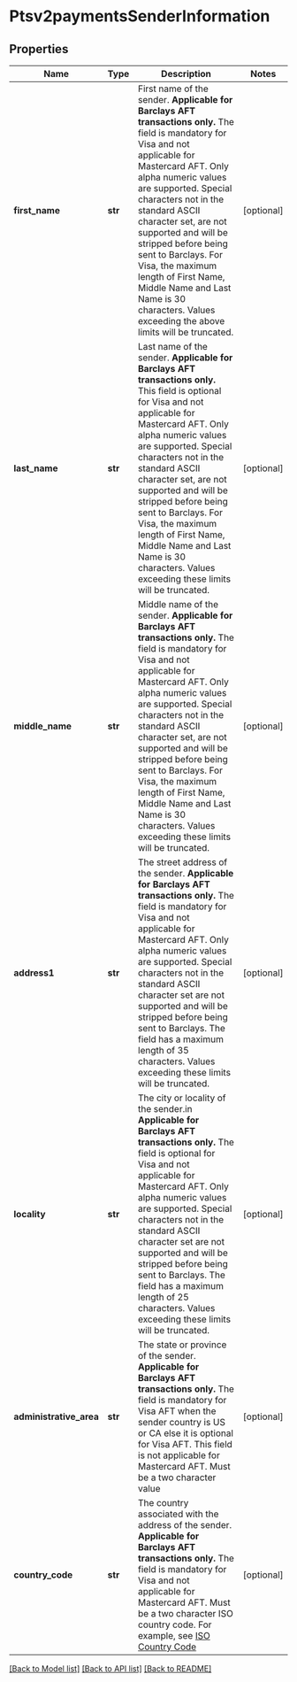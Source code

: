 # Ptsv2paymentsSenderInformation

## Properties
Name | Type | Description | Notes
------------ | ------------- | ------------- | -------------
**first_name** | **str** | First name of the sender.  **Applicable for Barclays AFT transactions only.** The field is mandatory for Visa and not applicable for Mastercard AFT.   Only alpha numeric values are supported.  Special characters not in the standard ASCII character set, are not supported and will be stripped before being sent to Barclays.  For Visa, the maximum length of First Name, Middle Name and Last Name is 30 characters.         Values exceeding the above limits will be truncated.  | [optional] 
**last_name** | **str** | Last name of the sender.  **Applicable for Barclays AFT transactions only.** This field is optional for Visa and not applicable for Mastercard AFT.  Only alpha numeric values are supported.  Special characters not in the standard ASCII character set, are not supported and will be stripped before being sent to Barclays.  For Visa, the maximum length of First Name, Middle Name and Last Name is 30 characters.  Values exceeding these limits will be truncated.  | [optional] 
**middle_name** | **str** | Middle name of the sender.  **Applicable for Barclays AFT transactions only.** The field is mandatory for Visa and not applicable for Mastercard AFT.   Only alpha numeric values are supported.  Special characters not in the standard ASCII character set, are not supported and will be stripped before being sent to Barclays.  For Visa, the maximum length of First Name, Middle Name and Last Name is 30 characters.        Values exceeding these limits will be truncated.  | [optional] 
**address1** | **str** | The street address of the sender.    **Applicable for Barclays AFT transactions only.** The field is mandatory for Visa and not applicable for Mastercard AFT.     Only alpha numeric values are supported.  Special characters not in the standard ASCII character set are not supported and will be stripped before being sent to Barclays.             The field has a maximum length of 35 characters.  Values exceeding these limits will be truncated.  | [optional] 
**locality** | **str** | The city or locality of the sender.in  **Applicable for Barclays AFT transactions only.** The field is optional for Visa and not applicable for Mastercard AFT.   Only alpha numeric values are supported.  Special characters not in the standard ASCII character set are not supported and will be stripped before being sent to Barclays.  The field has a maximum length of 25 characters.  Values exceeding these limits will be truncated.  | [optional] 
**administrative_area** | **str** | The state or province of the sender.  **Applicable for Barclays AFT transactions only.** The field is mandatory for Visa AFT when the sender country is US or CA else it is optional for Visa AFT. This field is not applicable for Mastercard AFT.  Must be a two character value  | [optional] 
**country_code** | **str** | The country associated with the address of the sender.  **Applicable for Barclays AFT transactions only.** The field is mandatory for Visa and not applicable for Mastercard AFT.   Must be a two character ISO country code.  For example, see [ISO Country Code](https://developer.cybersource.com/docs/cybs/en-us/country-codes/reference/all/na/country-codes/country-codes.html)  | [optional] 

[[Back to Model list]](../README.md#documentation-for-models) [[Back to API list]](../README.md#documentation-for-api-endpoints) [[Back to README]](../README.md)


